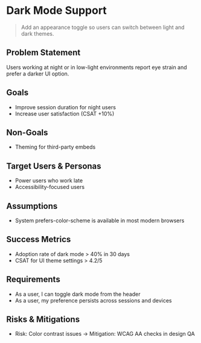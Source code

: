 # Dark Mode Support

> Add an appearance toggle so users can switch between light and dark themes.

## Problem Statement
Users working at night or in low-light environments report eye strain and prefer a darker UI option.

## Goals
- Improve session duration for night users
- Increase user satisfaction (CSAT +10%)

## Non-Goals
- Theming for third-party embeds

## Target Users & Personas
- Power users who work late
- Accessibility-focused users

## Assumptions
- System prefers-color-scheme is available in most modern browsers

## Success Metrics
- Adoption rate of dark mode > 40% in 30 days
- CSAT for UI theme settings > 4.2/5

## Requirements
- As a user, I can toggle dark mode from the header
- As a user, my preference persists across sessions and devices

## Risks & Mitigations
- Risk: Color contrast issues → Mitigation: WCAG AA checks in design QA